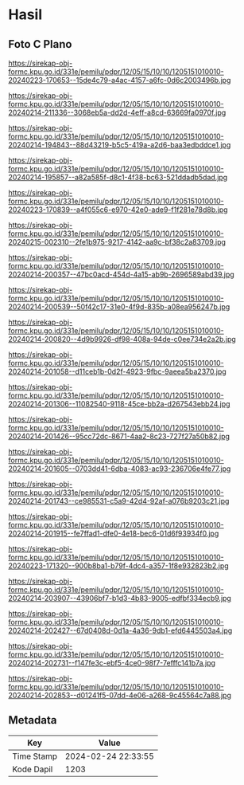 # Hasil

## Foto C Plano

https://sirekap-obj-formc.kpu.go.id/331e/pemilu/pdpr/12/05/15/10/10/1205151010010-20240223-170653--15de4c79-a4ac-4157-a6fc-0d6c2003496b.jpg

https://sirekap-obj-formc.kpu.go.id/331e/pemilu/pdpr/12/05/15/10/10/1205151010010-20240214-211336--3068eb5a-dd2d-4eff-a8cd-63669fa0970f.jpg

https://sirekap-obj-formc.kpu.go.id/331e/pemilu/pdpr/12/05/15/10/10/1205151010010-20240214-194843--88d43219-b5c5-419a-a2d6-baa3edbddce1.jpg

https://sirekap-obj-formc.kpu.go.id/331e/pemilu/pdpr/12/05/15/10/10/1205151010010-20240214-195857--a82a585f-d8c1-4f38-bc63-521ddadb5dad.jpg

https://sirekap-obj-formc.kpu.go.id/331e/pemilu/pdpr/12/05/15/10/10/1205151010010-20240223-170839--a4f055c6-e970-42e0-ade9-f1f281e78d8b.jpg

https://sirekap-obj-formc.kpu.go.id/331e/pemilu/pdpr/12/05/15/10/10/1205151010010-20240215-002310--2fe1b975-9217-4142-aa9c-bf38c2a83709.jpg

https://sirekap-obj-formc.kpu.go.id/331e/pemilu/pdpr/12/05/15/10/10/1205151010010-20240214-200357--47bc0acd-454d-4a15-ab9b-2696589abd39.jpg

https://sirekap-obj-formc.kpu.go.id/331e/pemilu/pdpr/12/05/15/10/10/1205151010010-20240214-200539--50f42c17-31e0-4f9d-835b-a08ea956247b.jpg

https://sirekap-obj-formc.kpu.go.id/331e/pemilu/pdpr/12/05/15/10/10/1205151010010-20240214-200820--4d9b9926-df98-408a-94de-c0ee734e2a2b.jpg

https://sirekap-obj-formc.kpu.go.id/331e/pemilu/pdpr/12/05/15/10/10/1205151010010-20240214-201058--d11ceb1b-0d2f-4923-9fbc-9aeea5ba2370.jpg

https://sirekap-obj-formc.kpu.go.id/331e/pemilu/pdpr/12/05/15/10/10/1205151010010-20240214-201306--11082540-9118-45ce-bb2a-d267543ebb24.jpg

https://sirekap-obj-formc.kpu.go.id/331e/pemilu/pdpr/12/05/15/10/10/1205151010010-20240214-201426--95cc72dc-8671-4aa2-8c23-727f27a50b82.jpg

https://sirekap-obj-formc.kpu.go.id/331e/pemilu/pdpr/12/05/15/10/10/1205151010010-20240214-201605--0703dd41-6dba-4083-ac93-236706e4fe77.jpg

https://sirekap-obj-formc.kpu.go.id/331e/pemilu/pdpr/12/05/15/10/10/1205151010010-20240214-201743--ce985531-c5a9-42d4-92af-a076b9203c21.jpg

https://sirekap-obj-formc.kpu.go.id/331e/pemilu/pdpr/12/05/15/10/10/1205151010010-20240214-201915--fe7ffad1-dfe0-4e18-bec6-01d6f93934f0.jpg

https://sirekap-obj-formc.kpu.go.id/331e/pemilu/pdpr/12/05/15/10/10/1205151010010-20240223-171320--900b8ba1-b79f-4dc4-a357-1f8e932823b2.jpg

https://sirekap-obj-formc.kpu.go.id/331e/pemilu/pdpr/12/05/15/10/10/1205151010010-20240214-203907--43906bf7-b1d3-4b83-9005-edfbf334ecb9.jpg

https://sirekap-obj-formc.kpu.go.id/331e/pemilu/pdpr/12/05/15/10/10/1205151010010-20240214-202427--67d0408d-0d1a-4a36-9db1-efd6445503a4.jpg

https://sirekap-obj-formc.kpu.go.id/331e/pemilu/pdpr/12/05/15/10/10/1205151010010-20240214-202731--f147fe3c-ebf5-4ce0-98f7-7efffc141b7a.jpg

https://sirekap-obj-formc.kpu.go.id/331e/pemilu/pdpr/12/05/15/10/10/1205151010010-20240214-202853--d01241f5-07dd-4e06-a268-9c45564c7a88.jpg


## Metadata

| Key        | Value               |
| ---------- | ------------------- |
| Time Stamp | 2024-02-24 22:33:55 |
| Kode Dapil | 1203                |



